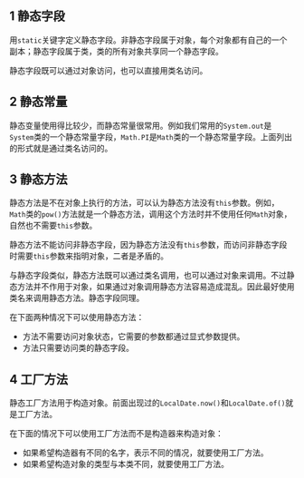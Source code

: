 ## 1 静态字段

用`static`关键字定义静态字段。非静态字段属于对象，每个对象都有自己的一个副本；静态字段属于类，类的所有对象共享同一个静态字段。

静态字段既可以通过对象访问，也可以直接用类名访问。

## 2 静态常量

静态变量使用得比较少，而静态常量很常用。例如我们常用的`System.out`是`System`类的一个静态常量字段，`Math.PI`是`Math`类的一个静态常量字段。上面列出的形式就是通过类名访问的。

## 3 静态方法

静态方法是不在对象上执行的方法，可以认为静态方法没有`this`参数。例如，`Math`类的`pow()`方法就是一个静态方法，调用这个方法时并不使用任何`Math`对象，自然也不需要`this`参数。

静态方法不能访问非静态字段，因为静态方法没有`this`参数，而访问非静态字段时需要`this`参数来指明对象，二者是矛盾的。

与静态字段类似，静态方法既可以通过类名调用，也可以通过对象来调用。不过静态方法并不作用于对象，如果通过对象调用静态方法容易造成混乱。因此最好使用类名来调用静态方法。静态字段同理。

在下面两种情况下可以使用静态方法：

- 方法不需要访问对象状态，它需要的参数都通过显式参数提供。
- 方法只需要访问类的静态字段。

## 4 工厂方法

静态工厂方法用于构造对象。前面出现过的`LocalDate.now()`和`LocalDate.of()`就是工厂方法。

在下面的情况下可以使用工厂方法而不是构造器来构造对象：

- 如果希望构造器有不同的名字，表示不同的情况，就要使用工厂方法。
- 如果希望构造对象的类型与本类不同，就要使用工厂方法。
